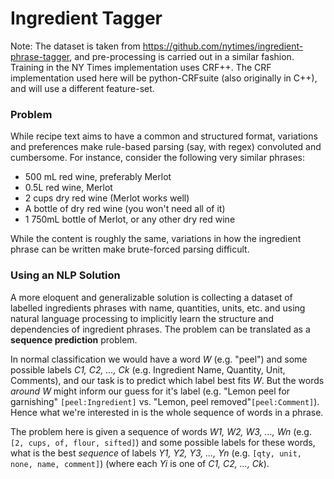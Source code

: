 # Ingredient Tagger #

Note: The dataset is taken from https://github.com/nytimes/ingredient-phrase-tagger, and pre-processing is carried out in a similar fashion. Training in the NY Times implementation uses CRF++. The CRF implementation used here will be python-CRFsuite (also originally in C++), and will use a different feature-set.

### Problem ###

While recipe text aims to have a common and structured format, variations and preferences make rule-based parsing (say, with regex) convoluted and cumbersome. For instance, consider the following very similar phrases:

* 500 mL red wine, preferably Merlot
* 0.5L red wine, Merlot
* 2 cups dry red wine (Merlot works well)
* A bottle of dry red wine (you won't need all of it)
* 1 750mL bottle of Merlot, or any other dry red wine

While the content is roughly the same, variations in how the ingredient phrase can be written make brute-forced parsing difficult.

### Using an NLP Solution ###

A more eloquent and generalizable solution is collecting a dataset of labelled ingredients phrases with name, quantities, units, etc. and using natural language processing to implicitly learn the structure and dependencies of ingredient phrases. The problem can be translated as a **sequence prediction** problem.

In normal classification we would have a word *W* (e.g. "peel") and some possible labels *C1, C2, ..., Ck* (e.g. Ingredient Name, Quantity, Unit, Comments), and our task is to predict which label best fits *W*. But the words *around* *W* might inform our guess for it's label (e.g. "Lemon peel for garnishing" `[peel:Ingredient]` vs. "Lemon, peel removed"`[peel:Comment]`). Hence what we're interested in is the whole sequence of words in a phrase.

The problem here is given a sequence of words *W1, W2, W3, ..., Wn* (e.g. `[2, cups, of, flour, sifted]`) and some possible labels for these words, what is the best *sequence* of labels *Y1, Y2, Y3, ..., Yn* (e.g. `[qty, unit, none, name, comment]`) (where each *Yi* is one of *C1, C2, ..., Ck*).
